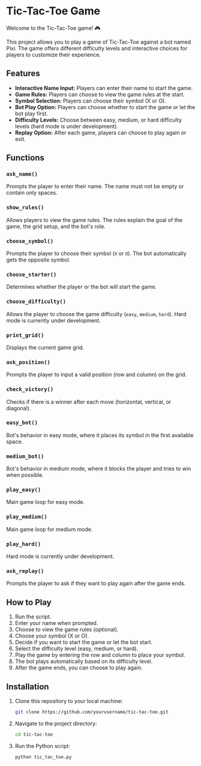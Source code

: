 # Tic-Tac-Toe Game

Welcome to the Tic-Tac-Toe game! 🎮

This project allows you to play a game of Tic-Tac-Toe against a bot named Pixi. The game offers different difficulty levels and interactive choices for players to customize their experience.

## Features
- **Interactive Name Input:** Players can enter their name to start the game.
- **Game Rules:** Players can choose to view the game rules at the start.
- **Symbol Selection:** Players can choose their symbol (X or O).
- **Bot Play Option:** Players can choose whether to start the game or let the bot play first.
- **Difficulty Levels:** Choose between easy, medium, or hard difficulty levels (hard mode is under development).
- **Replay Option:** After each game, players can choose to play again or exit.

## Functions

### `ask_name()`
Prompts the player to enter their name. The name must not be empty or contain only spaces.

### `show_rules()`
Allows players to view the game rules. The rules explain the goal of the game, the grid setup, and the bot's role.

### `choose_symbol()`
Prompts the player to choose their symbol (`X` or `O`). The bot automatically gets the opposite symbol.

### `choose_starter()`
Determines whether the player or the bot will start the game.

### `choose_difficulty()`
Allows the player to choose the game difficulty (`easy`, `medium`, `hard`). Hard mode is currently under development.

### `print_grid()`
Displays the current game grid.

### `ask_position()`
Prompts the player to input a valid position (row and column) on the grid.

### `check_victory()`
Checks if there is a winner after each move (horizontal, vertical, or diagonal).

### `easy_bot()`
Bot's behavior in easy mode, where it places its symbol in the first available space.

### `medium_bot()`
Bot's behavior in medium mode, where it blocks the player and tries to win when possible.

### `play_easy()`
Main game loop for easy mode.

### `play_medium()`
Main game loop for medium mode.

### `play_hard()`
Hard mode is currently under development.

### `ask_replay()`
Prompts the player to ask if they want to play again after the game ends.

## How to Play
1. Run the script.
2. Enter your name when prompted.
3. Choose to view the game rules (optional).
4. Choose your symbol (X or O).
5. Decide if you want to start the game or let the bot start.
6. Select the difficulty level (easy, medium, or hard).
7. Play the game by entering the row and column to place your symbol.
8. The bot plays automatically based on its difficulty level.
9. After the game ends, you can choose to play again.

## Installation
1. Clone this repository to your local machine:
   ```bash
   git clone https://github.com/yourusername/tic-tac-toe.git
2. Navigate to the project directory:
   ```bash
   cd tic-tac-toe
4. Run the Python script:
   ```bash
   python tic_tac_toe.py
